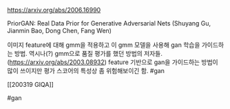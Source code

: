 https://arxiv.org/abs/2006.16990

PriorGAN: Real Data Prior for Generative Adversarial Nets (Shuyang Gu, Jianmin Bao, Dong Chen, Fang Wen)

이미지 feature에 대해 gmm을 적용하고 이 gmm 모델을 사용해 gan 학습을 가이드하는 방법. 역시나(?) gmm으로 품질 평가를 했던 방법의 저자들. (https://arxiv.org/abs/2003.08932) feature 기반으로 gan을 가이드하는 방법이 많이 쓰이지만 평가 스코어의 특성상 좀 위험해보이긴 함. #gan

[[200319 GIQA]]

#gan